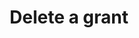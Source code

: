 ---
title: Delete a grant

command:
  name: delete
  description: Delete a grant
  flags:
    - name: attribute-id
      shorthand: a
      description: The attribute to delete
      required: true
      type: string
    - name: value-id
      shorthand: v
      description: The value of the attribute to delete
      required: true
      type: string
    - name: kas-id
      shorthand: k
      description: The Key Access Server ID
      required: true
      type: string
---
